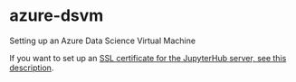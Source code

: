 # azure-dsvm
Setting up an Azure Data Science Virtual Machine

If you want to set up an [SSL certificate for the JupyterHub server, see this description](jupyterhub_SSL_certificate.md).
